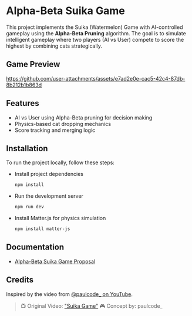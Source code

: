 # Alpha-Beta Suika Game

This project implements the Suika (Watermelon) Game with AI-controlled gameplay using the **Alpha-Beta Pruning** algorithm. The goal is to simulate intelligent gameplay where two players (AI vs User) compete to score the highest by combining cats strategically.

## Game Preview
https://github.com/user-attachments/assets/e7ad2e0e-cac5-42c4-87db-8b212b1b863d

## Features
* AI vs User using Alpha-Beta pruning for decision making
* Physics-based cat dropping mechanics
* Score tracking and merging logic

## Installation
To run the project locally, follow these steps:
- Install project dependencies
  ```bash
  npm install

- Run the development server
  ```bash
  npm run dev

- Install Matter.js for physics simulation
  ```bash
  npm install matter-js

## Documentation
- [Alpha-Beta Suika Game Proposal](URL "https://docs.google.com/document/d/1ST9AGr_z_gw4QZL_lqYdc-e-aF83KN532eeTLt9gvcc/edit?usp=sharing")

## Credits

Inspired by the video from [@paulcode\_ on YouTube](https://www.youtube.com/watch?v=l9y8A3aMYyA).

> 📺 Original Video: ["Suika Game"](https://www.youtube.com/watch?v=l9y8A3aMYyA)
> 🎮 Concept by: paulcode\_
